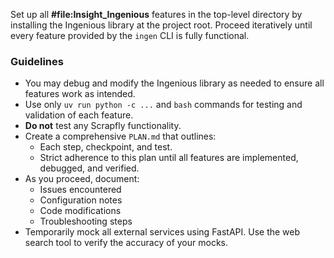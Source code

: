 Set up all **#file:Insight_Ingenious** features in the top-level directory by installing the Ingenious library at the project root. Proceed iteratively until every feature provided by the `ingen` CLI is fully functional.

### Guidelines

- You may debug and modify the Ingenious library as needed to ensure all features work as intended.
- Use only `uv run python -c ...` and `bash` commands for testing and validation of each feature.
- **Do not** test any Scrapfly functionality.
- Create a comprehensive `PLAN.md` that outlines:
    - Each step, checkpoint, and test.
    - Strict adherence to this plan until all features are implemented, debugged, and verified.
- As you proceed, document:
    - Issues encountered
    - Configuration notes
    - Code modifications
    - Troubleshooting steps
- Temporarily mock all external services using FastAPI. Use the web search tool to verify the accuracy of your mocks.
